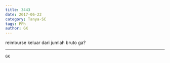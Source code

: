 ```yaml
---
title: 3443
date: 2017-06-22
category: Tanya-SC
tags: PPh
author: GK
---
```


reimburse keluar dari jumlah bruto ga?

---



`GK`
